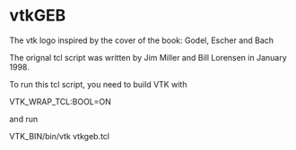 vtkGEB
======

The vtk logo inspired by the cover of the book: Godel, Escher and Bach

The  orignal tcl script was written by Jim Miller and Bill Lorensen in
January 1998.

To run this tcl script, you need to build VTK with 

VTK_WRAP_TCL:BOOL=ON

and run

VTK_BIN/bin/vtk vtkgeb.tcl
